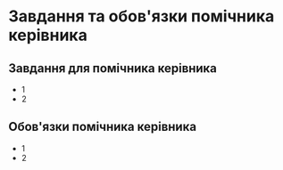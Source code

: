 # Завдання та обов'язки помічника керівника
## Завдання для помічника керівника
 - 1
 - 2
## Обов'язки помічника керівника
 - 1
 - 2
